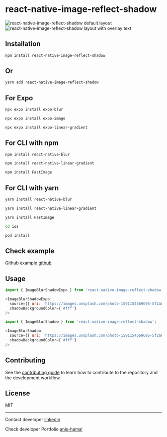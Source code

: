 # react-native-image-reflect-shadow

![react-native-image-reflect-shadow default layout](https://i.ibb.co/F3gc2x4/Screenshot-2024-09-15-at-11-21-07-PM-removebg-preview.png)
![react-native-image-reflect-shadow layout with overlay text](https://i.ibb.co/3sr0n50/Screenshot-2024-09-15-at-11-33-31-PM-removebg-preview.png)

## Installation

```bash
npm install react-native-image-reflect-shadow
```

## Or

```bash
yarn add react-native-image-reflect-shadow
```

## For Expo
```bash
npx expo install expo-blur
```
```bash
npx expo install expo-image
```
```bash
npx expo install expo-linear-gradient
```

## For CLI with npm
```bash
npm install react-native-blur
```
```bash
npm install react-native-linear-gradient
```
```bash
npm install FastImage
```

## For CLI with yarn
```bash
yarn install react-native-blur
```
```bash
yarn install react-native-linear-gradient
```
```bash
yarn install FastImage
```

```bash
cd ios
```

```bash
pod install
```

## Check example
Github example [github](https://github.com/AndrewHamal/react-native-image-reflect-shadow/tree/main/example)

## Usage

```js for Expo
import { ImageBlurShadowExpo } from 'react-native-image-reflect-shadow';

<ImageBlurShadowExpo
  source={{ uri: 'https://images.unsplash.com/photo-1591154669695-5f2a8d20c089?q=80&w=3087&auto=format&fit=crop&ixlib=rb-4.0.3&ixid=M3wxMjA3fDB8MHxwaG90by1wYWdlfHx8fGVufDB8fHx8fA%3D%3D' }}
  shadowBackgroundColor={'#fff'}
/>
```

```js for CLI
import { ImageBlurShadow } from 'react-native-image-reflect-shadow';

<ImageBlurShadow
  source={{ uri: 'https://images.unsplash.com/photo-1591154669695-5f2a8d20c089?q=80&w=3087&auto=format&fit=crop&ixlib=rb-4.0.3&ixid=M3wxMjA3fDB8MHxwaG90by1wYWdlfHx8fGVufDB8fHx8fA%3D%3D' }}
  shadowBackgroundColor={'#fff'}
/>

```

## Contributing

See the [contributing guide](CONTRIBUTING.md) to learn how to contribute to the repository and the development workflow.

## License

MIT

---

Contact developer [linkedin](www.linkedin.com/in/anis-hamal-72ba8527a)

Check developer Portfolio [anis-hamal](https://anis-hamal.netlify.app/)

